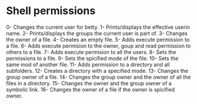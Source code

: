 # Shell permissions
0- Changes the current user for betty.
1- Prints/displays the effective userin name.
2- Prints/displays the groups the current user is part of.
3- Changes the owner of a file.
4- Creates an empty file.
5- Adds execute permission to a file.
6- Adds execute permision to the owner, goup and read permission to others to a file.
7- Adds execute permision to all the users.
8- Sets the permissions to a file.
9- Sets the spicified mode of the file. 
10- Sets the same mod of another file.
11- Adds permission to a directory and all subfolders.
12- Creates a directory with a specified mode.
13- Changes the group owner of a file.
14- Changes the group owner and the owner of all the files in a directory.
15- Changes the owner and the group owner of a symbolic link.
16- Changes the owner of a file if the owner is spicified owner.
